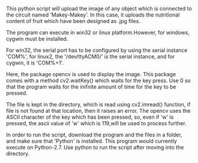 This python script will upload the image of any object which is connected to the circuit named 'Makey-Makey'. In this case, it uploads the nutritional content of fruit which have been designed as .jpg files.

The program can execute in win32 or linux platform.However, for windows, cygwin must be installed.

For win32, the serial port has to be configured  by using the serial instance 'COM%', for linux2, the '/dev/ttyACM0/' is the serial instance, and for cygwin, 
it is 'COM%+1'.

Here, the package opencv is used to display the image. This package comes with a method cv2.waitKey() which waits for the key press. 
Use 0 so that the program waits for the inifnite amount of time for the key to be pressed.

The file is kept in the directory, which is read using cv2.imread() function, if file is not found at that location, then it raises an error. The opencv uses the ASCII character of the key which has been pressed, so, even if 'w' is pressed, the ascii value of 'w' which is 119,will be used to process further.

In order to run the script, download the program and the files in a folder, and make sure that 'Python' is installed. This program would currently execute on Python-2.7. Use python <program name> to run the script after moving into the directory.

